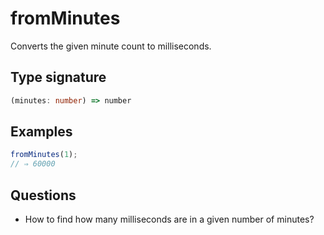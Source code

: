# fromMinutes

Converts the given minute count to milliseconds.

## Type signature

<!-- prettier-ignore-start -->
```typescript
(minutes: number) => number
```
<!-- prettier-ignore-end -->

## Examples

<!-- prettier-ignore-start -->
```javascript
fromMinutes(1);
// ⇒ 60000
```
<!-- prettier-ignore-end -->

## Questions

- How to find how many milliseconds are in a given number of minutes?
